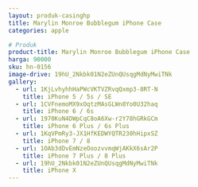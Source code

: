```yaml
---
layout: produk-casinghp
title: Marylin Monroe Bubblegum iPhone Case
categories: apple

# Produk
product-title: Marylin Monroe Bubblegum iPhone Case
harga: 90000
sku: hn-0156
image-drive: 19hU_2Nkbk01N2eZUnQUsqgMdNyMwiTNk
gallery:
  - url: 1KjLvhyhhHaPWcVKTVZRvqQxmp3-8RT-N
    title: iPhone 5 / 5s / SE
  - url: 1CVFnemoMX9xOqtzMAsGLWn8Yo0U32haq
    title: iPhone 6 / 6s
  - url: 1970KuN4DWpCqC8oA6Xw-r2Y78hGRkGCm
    title: iPhone 6 Plus / 6s Plus
  - url: 1KqVPmRy3-JX1HfKEDWYQTR230hHipxSZ
    title: iPhone 7 / 8
  - url: 1OAb3dDvEmNzeOoozvvmqWjAKkX6sAr2P
    title: iPhone 7 Plus / 8 Plus
  - url: 19hU_2Nkbk01N2eZUnQUsqgMdNyMwiTNk
    title: iPhone X
---
```

